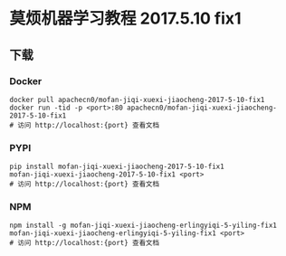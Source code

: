 # 莫烦机器学习教程 2017.5.10 fix1

## 下载

### Docker

```
docker pull apachecn0/mofan-jiqi-xuexi-jiaocheng-2017-5-10-fix1
docker run -tid -p <port>:80 apachecn0/mofan-jiqi-xuexi-jiaocheng-2017-5-10-fix1
# 访问 http://localhost:{port} 查看文档
```

### PYPI

```
pip install mofan-jiqi-xuexi-jiaocheng-2017-5-10-fix1
mofan-jiqi-xuexi-jiaocheng-2017-5-10-fix1 <port>
# 访问 http://localhost:{port} 查看文档
```

### NPM

```
npm install -g mofan-jiqi-xuexi-jiaocheng-erlingyiqi-5-yiling-fix1
mofan-jiqi-xuexi-jiaocheng-erlingyiqi-5-yiling-fix1 <port>
# 访问 http://localhost:{port} 查看文档
```